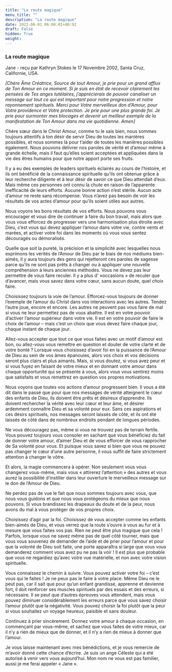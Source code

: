 ```yaml
---
title: "La route magique"
menu_title: ""
description: "La route magique"
date: 2022-06-01 06:00:01+00:92
draft: False
hidden: True
weight:
---
```

### La route magique

Jane - reçu par Kathryn Stokes le 17 Novembre 2002, Santa Cruz, Californie, USA.

*[Chère Âme Créatrice, Source de tout Amour, je prie pour un grand afflux de Ton Amour en ce moment. Si je suis en état de recevoir clairement les pensées de Tes anges tutélaires, j’apprécierais de pouvoir canaliser un message sur tout ce qui est important pour notre progression et notre rayonnement spirituels. Merci pour Votre merveilleux don d’Amour, pour Votre providence et Votre protection. Je prie pour une plus grande foi. Je prie pour surmonter mes blocages et devenir un meilleur exemple de la manifestation de Ton Amour dans ma vie quotidienne. Amen]*

Chère sœur dans le Christ Amour, comme tu le sais bien, nous sommes toujours attentifs à ton désir de servir Dieu de toutes les manières possibles, et nous sommes là pour t’aider de toutes les manières possibles également. Nous pouvons délivrer nos paroles de vérité et d’amour même à grande échelle, mais il faut qu’elles soient acceptées et appliquées dans la vie des êtres humains pour que notre apport porte ses fruits.

Il y a eu des exemples de leaders spirituels éclairés au cours de l’histoire, et ils ont bénéficié de la connaissance spirituelle qu’ils ont obtenue grâce à leur recherche diligente et à leur désir de savoir ce que Dieu attendait d’eux. Mais même ces personnes ont connu la chute en raison de l’apparente inefficacité de leurs efforts. Aucune bonne action n’est stérile. Aucun acte d’amour ne reste sans récompense. Vous n’avez pas besoin de voir les résultats de vos actes d’amour pour qu’ils soient utiles aux autres.

Nous voyons les bons résultats de vos efforts. Nous pouvons vous encourager et vous dire de continuer à faire du bon travail, mais alors que vous vous efforcez de progresser vers une harmonisation plus étroite avec Dieu, c’est vous qui devez appliquer l’amour dans votre vie, contre vents et marées, et activer votre foi dans les moments où vous vous sentez découragés ou démoralisés.

Quelle que soit la pureté, la précision et la simplicité avec lesquelles nous exprimons les vérités de l’Amour de Dieu par le biais de nos médiums bien-aimés, il y aura toujours des gens qui rejetteront ces paroles de sagesse parce qu’ils ne sont pas prêts à changer ou à appliquer une nouvelle compréhension à leurs anciennes méthodes. Vous ne devez pas leur permettre de vous faire reculer. Il y a plus d' »occasions » de reculer que d’avancer, mais vous savez dans votre cœur, sans aucun doute, quel choix faire.

Choisissez toujours la voie de l’amour. Efforcez-vous toujours de donner l’exemple de l’amour du Christ dans vos interactions avec les autres. Tendez l’autre joue, encore et encore. Les autres ne peuvent pas vous faire de mal si vous ne leur permettez pas de vous abattre. Il est en votre pouvoir d’activer l’amour supérieur dans votre vie. Il est en votre pouvoir de faire le choix de l’amour – mais c’est un choix que vous devez faire chaque jour, chaque instant de chaque jour.

Allez-vous accepter que tout ce que vous faites avec un motif d’amour est bon, ou allez-vous vous remettre en question et douter de votre clarté et de votre bonté ? Lorsque vous choisissez d’avoir foi en la puissance de l’Amour de Dieu au sein de vos âmes épanouies, alors vos choix et vos décisions seront plus clairs et plus aimants. Mais, si vous doutez, si vous avez peur et si vous fuyez en faisant de votre mieux et en donnant votre amour dans chaque opportunité qui se présente à vous, alors vous vous sentirez moins que satisfaits et vous remettrez en question vos propres motivations.

Nous voyons que toutes vos actions d’amour progressent bien. Il vous a été dit dans le passé que pour que nos messages de vérité atteignent le cœur des enfants de Dieu, ils doivent être prêts et désireux d’apprendre. Ils doivent rechercher la vérité avec leur cœur et leur âme, et désirer ardemment connaître Dieu et sa volonté pour eux. Sans ces aspirations et ces désirs spirituels, nos messages seront laissés de côté, et ils ont été laissés de côté dans de nombreux endroits pendant de longues périodes.

Ne vous découragez pas, même si vous ne trouvez pas de terrain fertile. Vous pouvez toujours vous consoler en sachant que vous bénéficiez du fait de donner votre amour, d’aimer Dieu et de vous efforcer de vous rapprocher de Sa volonté pour vous. Et puisque vous savez si bien que vous ne pouvez pas changer le cœur d’une autre personne, il vous suffit de faire strictement attention à changer le vôtre.

Et alors, la magie commencera à opérer. Non seulement vous vous changerez vous-même, mais vous « attirerez l’attention » des autres et vous aurez la possibilité d’instiller dans leur ouverture le merveilleux message sur le don de l’Amour de Dieu.

Ne perdez pas de vue le fait que nous sommes toujours avec vous, que nous vous guidons et que nous vous protégeons du mieux que nous pouvons. Si vous brandissez les drapeaux du doute et de la peur, nous avons du mal à vous protéger de vos propres choix.

Choisissez d’agir par la foi. Choisissez de vous accepter comme les enfants bien-aimés de Dieu, et vous verrez que la route s’ouvre à vous au fur et à mesure que vous faites vos pas. Rien ne peut être plus magique que cela ! Parfois, lorsque vous ne savez même pas de quel côté tourner, mais que vous vous souvenez de demander de l’aide et de prier pour l’amour et pour que la volonté de Dieu soit faite, une porte apparaîtra si large que vous vous demanderez comment vous avez pu ne pas la voir ! Il est plus que probable que vous ne regardiez qu’avec votre vue matérielle, et non avec votre vision spirituelle.

Vous connaissez le chemin à suivre. Vous pouvez activer votre foi – c’est vous qui le faites ! Je ne peux pas le faire à votre place. Même Dieu ne le peut pas, car il sait que pour qu’un enfant grandisse, apprenne et devienne fort, il doit renforcer ses muscles spirituels par des essais et des erreurs, si nécessaire. Il se peut que d’autres épreuves vous attendent, mais vous pouvez diminuer considérablement les erreurs parce que vous savez choisir l’amour plutôt que la négativité. Vous pouvez choisir la foi plutôt que la peur si vous souhaitez un voyage heureux, paisible et sans douleur.

Continuez à prier sincèrement. Donnez votre amour à chaque occasion, en commençant par vous-même, et sachez que vous faites de votre mieux, car il n’y a rien de mieux que de donner, et il n’y a rien de mieux à donner que l’amour.

Je vous laisse maintenant avec mes bénédictions, et je vous remercie de m’avoir donné cette chance d’écrire. Je suis un ange Céleste qui a été autorisé à venir vers vous aujourd’hui. Mon nom ne vous est pas familier, aussi je me ferai appeler « Jane ».